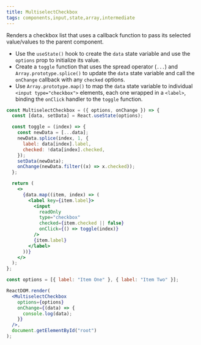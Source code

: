 ```yaml
---
title: MultiselectCheckbox
tags: components,input,state,array,intermediate
---
```


Renders a checkbox list that uses a callback function to pass its selected value/values to the parent component.

- Use the `useState()` hook to create the `data` state variable and use the `options` prop to initialize its value.
- Create a `toggle` function that uses the spread operator (`...`) and `Array.prototype.splice()` to update the `data` state variable and call the `onChange` callback with any `checked` options.
- Use `Array.prototype.map()` to map the `data` state variable to individual `<input type="checkbox">` elements, each one wrapped in a `<label>`, binding the `onClick` handler to the `toggle` function.

```jsx
const MultiselectCheckbox = ({ options, onChange }) => {
  const [data, setData] = React.useState(options);

  const toggle = (index) => {
    const newData = [...data];
    newData.splice(index, 1, {
      label: data[index].label,
      checked: !data[index].checked,
    });
    setData(newData);
    onChange(newData.filter((x) => x.checked));
  };

  return (
    <>
      {data.map((item, index) => (
        <label key={item.label}>
          <input
            readOnly
            type="checkbox"
            checked={item.checked || false}
            onClick={() => toggle(index)}
          />
          {item.label}
        </label>
      ))}
    </>
  );
};
```

```jsx
const options = [{ label: "Item One" }, { label: "Item Two" }];

ReactDOM.render(
  <MultiselectCheckbox
    options={options}
    onChange={(data) => {
      console.log(data);
    }}
  />,
  document.getElementById("root")
);
```
